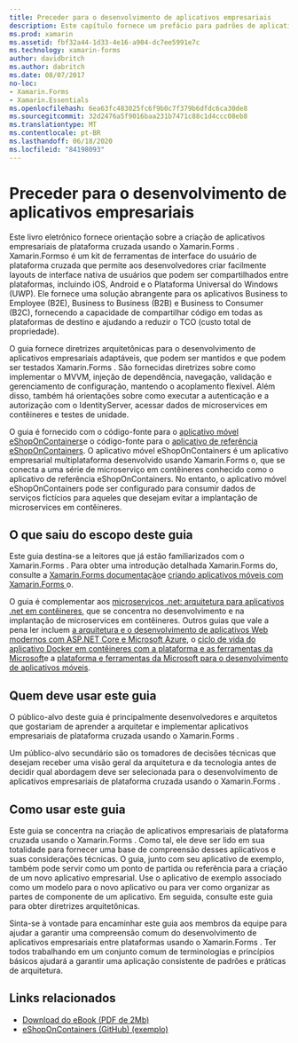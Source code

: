 ```yaml
---
title: Preceder para o desenvolvimento de aplicativos empresariais
description: Este capítulo fornece um prefácio para padrões de aplicativos empresariais usando o Xamarin.Forms .
ms.prod: xamarin
ms.assetid: fbf32a44-1d33-4e16-a904-dc7ee5991e7c
ms.technology: xamarin-forms
author: davidbritch
ms.author: dabritch
ms.date: 08/07/2017
no-loc:
- Xamarin.Forms
- Xamarin.Essentials
ms.openlocfilehash: 6ea63fc483025fc6f9b0c7f379b6dfdc6ca30de8
ms.sourcegitcommit: 32d2476a5f9016baa231b7471c88c1d4ccc08eb8
ms.translationtype: MT
ms.contentlocale: pt-BR
ms.lasthandoff: 06/18/2020
ms.locfileid: "84198093"
---
```

# <a name="preface-to-enterprise-app-development"></a>Preceder para o desenvolvimento de aplicativos empresariais

Este livro eletrônico fornece orientação sobre a criação de aplicativos empresariais de plataforma cruzada usando o Xamarin.Forms . Xamarin.Formso é um kit de ferramentas de interface do usuário de plataforma cruzada que permite aos desenvolvedores criar facilmente layouts de interface nativa de usuários que podem ser compartilhados entre plataformas, incluindo iOS, Android e o Plataforma Universal do Windows (UWP). Ele fornece uma solução abrangente para os aplicativos Business to Employee (B2E), Business to Business (B2B) e Business to Consumer (B2C), fornecendo a capacidade de compartilhar código em todas as plataformas de destino e ajudando a reduzir o TCO (custo total de propriedade).

O guia fornece diretrizes arquitetônicas para o desenvolvimento de aplicativos empresariais adaptáveis, que podem ser mantidos e que podem ser testados Xamarin.Forms . São fornecidas diretrizes sobre como implementar o MVVM, injeção de dependência, navegação, validação e gerenciamento de configuração, mantendo o acoplamento flexível. Além disso, também há orientações sobre como executar a autenticação e a autorização com o IdentityServer, acessar dados de microservices em contêineres e testes de unidade.

O guia é fornecido com o código-fonte para o [aplicativo móvel eShopOnContainers](https://github.com/dotnet-architecture/eShopOnContainers/tree/master/src/Mobile)e o código-fonte para o [aplicativo de referência eShopOnContainers](https://github.com/dotnet-architecture/eShopOnContainers). O aplicativo móvel eShopOnContainers é um aplicativo empresarial multiplataforma desenvolvido usando Xamarin.Forms o, que se conecta a uma série de microserviço em contêineres conhecido como o aplicativo de referência eShopOnContainers. No entanto, o aplicativo móvel eShopOnContainers pode ser configurado para consumir dados de serviços fictícios para aqueles que desejam evitar a implantação de microservices em contêineres.

## <a name="whats-left-out-of-this-guides-scope"></a>O que saiu do escopo deste guia

Este guia destina-se a leitores que já estão familiarizados com o Xamarin.Forms . Para obter uma introdução detalhada Xamarin.Forms do, consulte a [ Xamarin.Forms documentação](~/xamarin-forms/index.yml)e [criando aplicativos móveis com Xamarin.Forms ](https://aka.ms/xamformsebook)o.

O guia é complementar aos [microserviços .net: arquitetura para aplicativos .net em contêineres](https://aka.ms/microservicesebook), que se concentra no desenvolvimento e na implantação de microservices em contêineres. Outros guias que vale a pena ler incluem [a arquitetura e o desenvolvimento de aplicativos Web modernos com ASP.NET Core e Microsoft Azure](https://aka.ms/WebAppEbook), o [ciclo de vida do aplicativo Docker em contêineres com a plataforma e as ferramentas da Microsoft](https://aka.ms/dockerlifecycleebook)e a [plataforma e ferramentas da Microsoft para o desenvolvimento de aplicativos móveis](https://aka.ms/MobAppDev/StndPDF).

## <a name="who-should-use-this-guide"></a>Quem deve usar este guia

O público-alvo deste guia é principalmente desenvolvedores e arquitetos que gostariam de aprender a arquitetar e implementar aplicativos empresariais de plataforma cruzada usando o Xamarin.Forms .

Um público-alvo secundário são os tomadores de decisões técnicas que desejam receber uma visão geral da arquitetura e da tecnologia antes de decidir qual abordagem deve ser selecionada para o desenvolvimento de aplicativos empresariais de plataforma cruzada usando o Xamarin.Forms .

## <a name="how-to-use-this-guide"></a>Como usar este guia

Este guia se concentra na criação de aplicativos empresariais de plataforma cruzada usando o Xamarin.Forms . Como tal, ele deve ser lido em sua totalidade para fornecer uma base de compreensão desses aplicativos e suas considerações técnicas. O guia, junto com seu aplicativo de exemplo, também pode servir como um ponto de partida ou referência para a criação de um novo aplicativo empresarial. Use o aplicativo de exemplo associado como um modelo para o novo aplicativo ou para ver como organizar as partes de componente de um aplicativo. Em seguida, consulte este guia para obter diretrizes arquitetônicas.

Sinta-se à vontade para encaminhar este guia aos membros da equipe para ajudar a garantir uma compreensão comum do desenvolvimento de aplicativos empresariais entre plataformas usando o Xamarin.Forms . Ter todos trabalhando em um conjunto comum de terminologias e princípios básicos ajudará a garantir uma aplicação consistente de padrões e práticas de arquitetura.

## <a name="related-links"></a>Links relacionados

- [Download do eBook (PDF de 2Mb)](https://aka.ms/xamarinpatternsebook)
- [eShopOnContainers (GitHub) (exemplo)](https://github.com/dotnet-architecture/eShopOnContainers)
